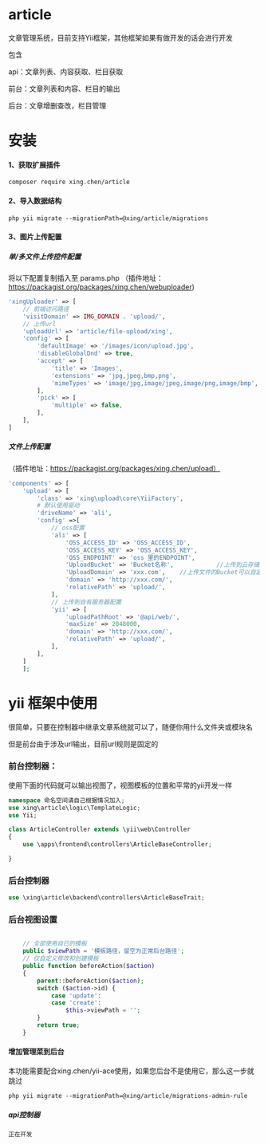 # article
文章管理系统，目前支持Yii框架，其他框架如果有做开发的话会进行开发

包含

api：文章列表、内容获取、栏目获取

前台：文章列表和内容、栏目的输出

后台：文章增删查改，栏目管理

# 安装
#### 1、获取扩展插件
```
composer require xing.chen/article
```

#### 2、导入数据结构
```
php yii migrate --migrationPath=@xing/article/migrations
```

#### 3、图片上传配置
##### 单/多文件上传控件配置
将以下配置复制插入至 params.php
（插件地址：https://packagist.org/packages/xing.chen/webuploader)
```php
'xingUploader' => [
    // 前端访问路径
    'visitDomain' => IMG_DOMAIN . 'upload/',
    // 上传url
    'uploadUrl' => 'article/file-upload/xing',
    'config' => [
        'defaultImage' => '/images/icon/upload.jpg',
        'disableGlobalDnd' => true,
        'accept' => [
            'title' => 'Images',
            'extensions' => 'jpg,jpeg,bmp,png',
            'mimeTypes' => 'image/jpg,image/jpeg,image/png,image/bmp',
        ],
        'pick' => [
            'multiple' => false,
        ],
    ],
]
```
##### 文件上传配置
（插件地址：https://packagist.org/packages/xing.chen/upload）
```php
'components' => [
    'upload' => [
        'class' => 'xing\upload\core\YiiFactory',
        # 默认使用驱动
        'driveName' => 'ali',
        'config' =>[
            // oss配置
            'ali' => [
                'OSS_ACCESS_ID' => 'OSS_ACCESS_ID',
                'OSS_ACCESS_KEY' => 'OSS_ACCESS_KEY',
                'OSS_ENDPOINT' => 'oss 里的ENDPOINT',
                'UploadBucket' => 'Bucket名称',            //上传到云存储服务器的bucket名字
                'UploadDomain' => 'xxx.com',    //上传文件的Bucket可以自定义域名，对于不同的Bucket使用不同的自定义域名
                'domain' => 'http://xxx.com/',
                'relativePath' => 'upload/',
            ],
            // 上传到自有服务器配置
            'yii' => [
                'uploadPathRoot' => '@api/web/',
                'maxSize' => 2048000,
                'domain' => 'http://xxx.com/',
                'relativePath' => 'upload/',
            ],
        ],
    ]
    ];
```

# yii 框架中使用
很简单，只要在控制器中继承文章系统就可以了，随便你用什么文件夹或模块名

但是前台由于涉及url输出，目前url规则是固定的
### 前台控制器：
使用下面的代码就可以输出视图了，视图模板的位置和平常的yii开发一样
```php
namespace 命名空间请自己根据情况加入;
use xing\article\logic\TemplateLogic;
use Yii;

class ArticleController extends \yii\web\Controller
{
    use \apps\frontend\controllers\ArticleBaseController;

}
```
### 后台控制器
```php
use \xing\article\backend\controllers\ArticleBaseTrait;
```
### 后台视图设置
```php

    // 全部使用自已的模板
    public $viewPath = '模板路径，留空为正常后台路径';
    // 仅自定义修改和创建模板
    public function beforeAction($action)
    {
        parent::beforeAction($action);
        switch ($action->id) {
            case 'update':
            case 'create':
                $this->viewPath = '';
        }
        return true;
    }
```

#### 增加管理菜到后台
本功能需要配合xing.chen/yii-ace使用，如果您后台不是使用它，那么这一步就跳过
```
php yii migrate --migrationPath=@xing/article/migrations-admin-rule

```
##### api控制器
```php
正在开发
```
